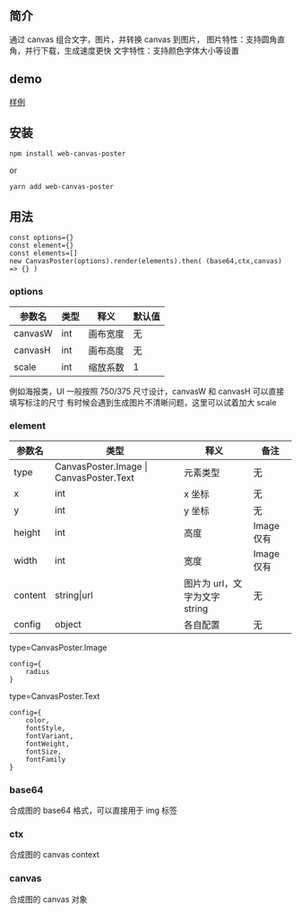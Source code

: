 ## 简介

通过 canvas 组合文字，图片，并转换 canvas 到图片，
图片特性：支持圆角直角，并行下载，生成速度更快
文字特性：支持颜色字体大小等设置

## demo

[样例](https://github.com/xuqianjin/web-canvas-poster/tree/master/demo)

## 安装

```
npm install web-canvas-poster
```

or

```
yarn add web-canvas-poster
```

## 用法

```
const options={}
const element={}
const elements=[]
new CanvasPoster(options).render(elements).then( (base64,ctx,canvas) => {} )
```

### options

| 参数名  | 类型 | 释义     | 默认值 |
| ------- | ---- | -------- | ------ |
| canvasW | int  | 画布宽度 | 无     |
| canvasH | int  | 画布高度 | 无     |
| scale   | int  | 缩放系数 | 1      |

例如海报类，UI 一般按照 750/375 尺寸设计，canvasW 和 canvasH 可以直接填写标注的尺寸
有时候会遇到生成图片不清晰问题，这里可以试着加大 scale

### element

| 参数名  | 类型                                    | 释义                          | 备注       |
| ------- | --------------------------------------- | ----------------------------- | ---------- |
| type    | CanvasPoster.Image \| CanvasPoster.Text | 元素类型                      | 无         |
| x       | int                                     | x 坐标                        | 无         |
| y       | int                                     | y 坐标                        | 无         |
| height  | int                                     | 高度                          | Image 仅有 |
| width   | int                                     | 宽度                          | Image 仅有 |
| content | string\|url                             | 图片为 url，文字为文字 string | 无         |
| config  | object                                  | 各自配置                      | 无         |

type=CanvasPoster.Image

```
config={
    radius
}
```

type=CanvasPoster.Text

```
config={
    color,
    fontStyle,
    fontVariant,
    fontWeight,
    fontSize,
    fontFamily
}
```

### base64

合成图的 base64 格式，可以直接用于 img 标签

### ctx

合成图的 canvas context

### canvas

合成图的 canvas 对象
